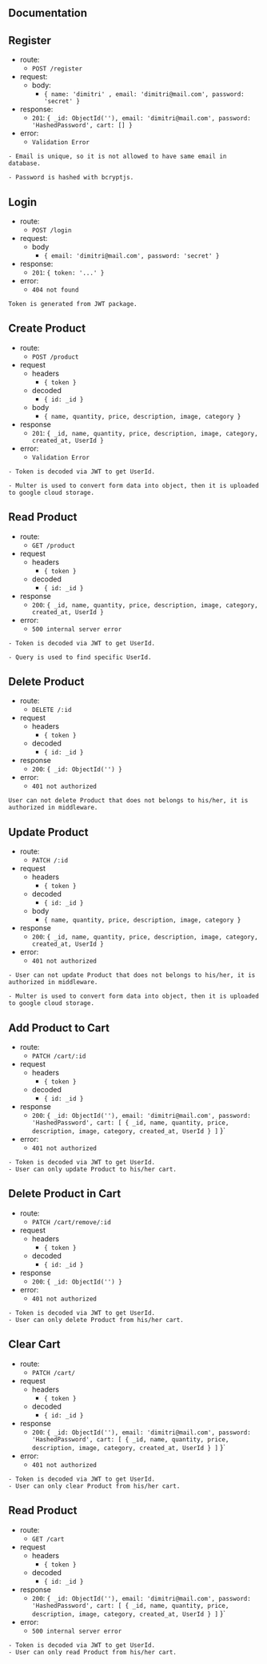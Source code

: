 ## Documentation

## Register 

- route:
  - `POST /register`
- request:
  - body:
    - `{ name: 'dimitri' , email: 'dimitri@mail.com', password: 'secret' }`
- response:
  - `201`: `{ _id: ObjectId(''), email: 'dimitri@mail.com', password: 'HashedPassword', cart: [] }`
- error:
  - `Validation Error`

```
- Email is unique, so it is not allowed to have same email in database.

- Password is hashed with bcryptjs.
```

## Login

- route:
  - `POST /login`
- request:
  - body
    - `{ email: 'dimitri@mail.com', password: 'secret' }`
- response:
  - `201`: `{ token: '...' }`
- error:
  - `404 not found`

```
Token is generated from JWT package.
```

## Create Product

- route:
  - `POST /product`
- request
  - headers
    - `{ token }`
  - decoded
    - `{ id: _id }`
  - body
    - `{ name, quantity, price, description, image, category }`
- response
  - `201`: `{
        _id,
        name,
        quantity,
        price,
        description,
        image,
        category,
        created_at,
        UserId
    }`
- error:
  - `Validation Error`

```
- Token is decoded via JWT to get UserId.

- Multer is used to convert form data into object, then it is uploaded to google cloud storage.
```

## Read Product

- route:
  - `GET /product`
- request
  - headers
    - `{ token }`
  - decoded
    - `{ id: _id }`
- response
  - `200`: `{
        _id,
        name,
        quantity,
        price,
        description,
        image,
        category,
        created_at,
        UserId
    }`
- error:
  - `500 internal server error`

```
- Token is decoded via JWT to get UserId.

- Query is used to find specific UserId.
```

## Delete Product

- route:
  - `DELETE /:id`
- request
  - headers
    - `{ token }`
  - decoded
    - `{ id: _id }`
- response
  - `200`: `{ _id: ObjectId('') }`
- error:
  - `401 not authorized`

```
User can not delete Product that does not belongs to his/her, it is authorized in middleware.
```

## Update Product

- route:
  - `PATCH /:id`
- request
  - headers
    - `{ token }`
  - decoded
    - `{ id: _id }`
  - body
    - `{ name, quantity, price, description, image, category }`
- response
  - `200`: `{
        _id,
        name,
        quantity,
        price,
        description,
        image,
        category,
        created_at,
        UserId
    }`
- error:
  - `401 not authorized`

```
- User can not update Product that does not belongs to his/her, it is authorized in middleware.

- Multer is used to convert form data into object, then it is uploaded to google cloud storage.
```

## Add Product to Cart

- route:
  - `PATCH /cart/:id`
- request
  - headers
    - `{ token }`
  - decoded
    - `{ id: _id }`
- response
  - `200`: `{ _id: ObjectId(''), email: 'dimitri@mail.com', password: 'HashedPassword', cart: [ { _id, name, quantity, price, description, image, category, created_at, UserId } ]`
    }`
- error:
  - `401 not authorized`

```
- Token is decoded via JWT to get UserId.
- User can only update Product to his/her cart.

```

## Delete Product in Cart

- route:
  - `PATCH /cart/remove/:id`
- request
  - headers
    - `{ token }`
  - decoded
    - `{ id: _id }`
- response
  - `200`: `{ _id: ObjectId('') }`
- error:
  - `401 not authorized`

```
- Token is decoded via JWT to get UserId.
- User can only delete Product from his/her cart.
```

## Clear Cart

- route:
  - `PATCH /cart/`
- request
  - headers
    - `{ token }`
  - decoded
    - `{ id: _id }`
- response
  - `200`: `{ _id: ObjectId(''), email: 'dimitri@mail.com', password: 'HashedPassword', cart: [ { _id, name, quantity, price, description, image, category, created_at, UserId } ]`
    }`
- error:
  - `401 not authorized`

```
- Token is decoded via JWT to get UserId.
- User can only clear Product from his/her cart.
```

## Read Product

- route:
  - `GET /cart`
- request
  - headers
    - `{ token }`
  - decoded
    - `{ id: _id }`
- response
  - `200`: `{ _id: ObjectId(''), email: 'dimitri@mail.com', password: 'HashedPassword', cart: [ { _id, name, quantity, price, description, image, category, created_at, UserId } ]`
    }`
- error:
  - `500 internal server error`

```
- Token is decoded via JWT to get UserId.
- User can only read Product from his/her cart.

```
